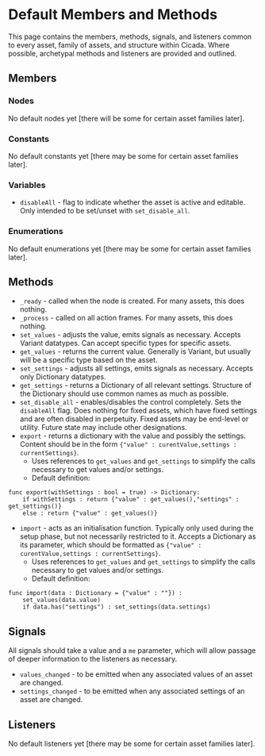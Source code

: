 # Default Members and Methods
This page contains the members, methods, signals, and listeners common to every asset, 
family of assets, and structure within Cicada. Where possible, archetypal methods 
and listeners are provided and outlined.

## Members
### Nodes
No default nodes yet [there will be some for certain asset families later].

### Constants
No default constants yet [there may be some for certain asset families later].

### Variables
* `disableAll` - flag to indicate whether the asset is active and editable. Only 
intended to be set/unset with `set_disable_all`.

### Enumerations
No default enumerations yet [there may be some for certain asset families later].

## Methods
* `_ready` - called when the node is created. For many assets, this does nothing.
* `_process` - called on all action frames. For many assets, this does nothing.
* `set_values` - adjusts the value, emits signals as necessary. Accepts Variant 
datatypes. Can accept specific types for specific assets.
* `get_values` - returns the current value. Generally is Variant, but usually will 
be a specific type based on the asset.
* `set_settings` - adjusts all settings, emits signals as necessary. Accepts only 
Dictionary datatypes.
* `get_settings` - returns a Dictionary of all relevant settings. Structure of the 
Dictionary should use common names as much as possible.
* `set_disable_all` - enables/disables the control completely. Sets the 
`disableAll` flag. Does nothing for fixed assets, which have fixed settings and 
are often disabled in perpetuity. Fixed assets may be end-level or utility. Future 
state may include other designations.
* `export` - returns a dictionary with the value and possibly the settings. Content 
should be in the form `{"value" : curentValue,settings : currentSettings}`.
	* Uses references to `get_values` and `get_settings` to simplify the calls necessary
	to get values and/or settings.
	* Default definition:
```
func export(withSettings : bool = true) -> Dictionary:
	if withSettings : return {"value" : get_values(),"settings" : get_settings()}
	else : return {"value" : get_values()}
```
* `import` - acts as an initialisation function. Typically only used during the 
setup phase, but not necessarily restricted to it. Accepts a Dictionary as its 
parameter, which should be formatted as `{"value" : curentValue,settings : currentSettings}`.
	* Uses references to `get_values` and `get_settings` to simplify the calls necessary
	to get values and/or settings.
	* Default definition:
```
func import(data : Dictionary = {"value" : ""}) :
	set_values(data.value)
	if data.has("settings") : set_settings(data.settings)
```
## Signals
All signals should take a value and a `me` parameter, which will allow passage of 
deeper information to the listeners as necessary.
* `values_changed` - to be emitted when any associated values of an asset are changed.
* `settings_changed` - to be emitted when any associated settings of an asset are 
changed.

## Listeners
No default listeners yet [there may be some for certain asset families later].
